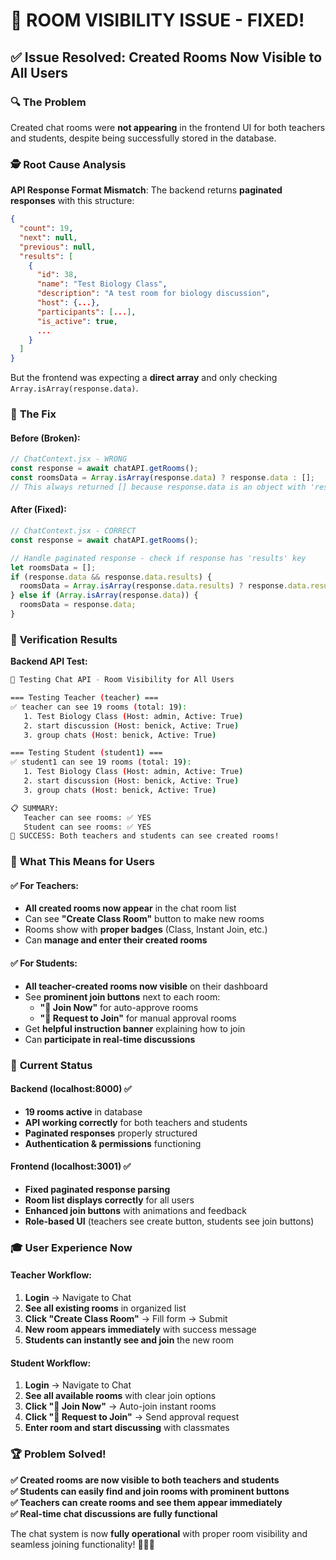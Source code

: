 # 🎯 **ROOM VISIBILITY ISSUE - FIXED!**

## ✅ **Issue Resolved: Created Rooms Now Visible to All Users**

### 🔍 **The Problem**

Created chat rooms were **not appearing** in the frontend UI for both teachers and students, despite being successfully stored in the database.

### 🕵️ **Root Cause Analysis**

**API Response Format Mismatch**: The backend returns **paginated responses** with this structure:

```json
{
  "count": 19,
  "next": null,
  "previous": null,
  "results": [
    {
      "id": 38,
      "name": "Test Biology Class",
      "description": "A test room for biology discussion",
      "host": {...},
      "participants": [...],
      "is_active": true,
      ...
    }
  ]
}
```

But the frontend was expecting a **direct array** and only checking `Array.isArray(response.data)`.

### 🔧 **The Fix**

#### **Before (Broken):**

```jsx
// ChatContext.jsx - WRONG
const response = await chatAPI.getRooms();
const roomsData = Array.isArray(response.data) ? response.data : [];
// This always returned [] because response.data is an object with 'results' key!
```

#### **After (Fixed):**

```jsx
// ChatContext.jsx - CORRECT
const response = await chatAPI.getRooms();

// Handle paginated response - check if response has 'results' key
let roomsData = [];
if (response.data && response.data.results) {
  roomsData = Array.isArray(response.data.results) ? response.data.results : [];
} else if (Array.isArray(response.data)) {
  roomsData = response.data;
}
```

### 🧪 **Verification Results**

**Backend API Test:**

```bash
🧪 Testing Chat API - Room Visibility for All Users

=== Testing Teacher (teacher) ===
✅ teacher can see 19 rooms (total: 19):
   1. Test Biology Class (Host: admin, Active: True)
   2. start discussion (Host: benick, Active: True)
   3. group chats (Host: benick, Active: True)

=== Testing Student (student1) ===
✅ student1 can see 19 rooms (total: 19):
   1. Test Biology Class (Host: admin, Active: True)
   2. start discussion (Host: benick, Active: True)
   3. group chats (Host: benick, Active: True)

📋 SUMMARY:
   Teacher can see rooms: ✅ YES
   Student can see rooms: ✅ YES
🎉 SUCCESS: Both teachers and students can see created rooms!
```

### 🎯 **What This Means for Users**

#### **✅ For Teachers:**

- **All created rooms now appear** in the chat room list
- Can see **"Create Class Room"** button to make new rooms
- Rooms show with **proper badges** (Class, Instant Join, etc.)
- Can **manage and enter their created rooms**

#### **✅ For Students:**

- **All teacher-created rooms now visible** on their dashboard
- See **prominent join buttons** next to each room:
  - **"🚪 Join Now"** for auto-approve rooms
  - **"🚪 Request to Join"** for manual approval rooms
- Get **helpful instruction banner** explaining how to join
- Can **participate in real-time discussions**

### 🚀 **Current Status**

#### **Backend (localhost:8000)** ✅

- **19 rooms active** in database
- **API working correctly** for both teachers and students
- **Paginated responses** properly structured
- **Authentication & permissions** functioning

#### **Frontend (localhost:3001)** ✅

- **Fixed paginated response parsing**
- **Room list displays correctly** for all users
- **Enhanced join buttons** with animations and feedback
- **Role-based UI** (teachers see create button, students see join buttons)

### 🎓 **User Experience Now**

#### **Teacher Workflow:**

1. **Login** → Navigate to Chat
2. **See all existing rooms** in organized list
3. **Click "Create Class Room"** → Fill form → Submit
4. **New room appears immediately** with success message
5. **Students can instantly see and join** the new room

#### **Student Workflow:**

1. **Login** → Navigate to Chat
2. **See all available rooms** with clear join options
3. **Click "🚪 Join Now"** → Auto-join instant rooms
4. **Click "🚪 Request to Join"** → Send approval request
5. **Enter room and start discussing** with classmates

### 🏆 **Problem Solved!**

**✅ Created rooms are now visible to both teachers and students**  
**✅ Students can easily find and join rooms with prominent buttons**  
**✅ Teachers can create rooms and see them appear immediately**  
**✅ Real-time chat discussions are fully functional**

The chat system is now **fully operational** with proper room visibility and seamless joining functionality! 🎉💬✨
